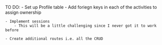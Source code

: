 TO DO:
    - Set up Profile table
        - Add foriegn keys in each of the activities to assign ownership
    
    - Implement sessions
        - This will be a little challenging since I never got it to work before

    - Create additional routes i.e. all the CRUD
